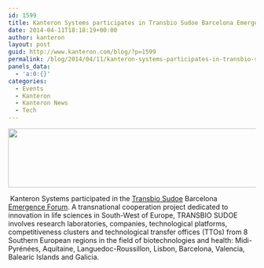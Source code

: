 ```yaml
---
id: 1599
title: Kanteron Systems participates in Transbio Sudoe Barcelona Emergence Forum
date: 2014-04-11T18:18:19+00:00
author: kanteron
layout: post
guid: http://www.kanteron.com/blog/?p=1599
permalink: /blog/2014/04/11/kanteron-systems-participates-in-transbio-sudoe-barcelona-emergence-forum/
panels_data:
  - 'a:0:{}'
categories:
  - Events
  - Kanteron
  - Kanteron News
  - Tech
---
```

<p style="text-align: center">
  <a href="http://www.transbio-sudoe.eu/"><img class="aligncenter" alt="" src="http://www.b2match.eu/system/00/emergenceforum2014/theme/banner.jpg" width="900" height="120" /></a>
</p>

<p style="text-align: left">
   Kanteron Systems participated in the <a title="http://www.transbio-sudoe.eu/" href="http://www.transbio-sudoe.eu/" target="_blank">Transbio Sudoe</a> Barcelona <a title="http://www.b2match.eu/emergenceforum2014" href="http://www.b2match.eu/emergenceforum2014" target="_blank">Emergence Forum</a>. A transnational cooperation project dedicated to innovation in life sciences in South-West of Europe, TRANSBIO SUDOE involves research laboratories, companies, technological platforms, competitiveness clusters and technological transfer offices (TTOs) from 8 Southern European regions in the field of biotechnologies and health: Midi-Pyrénées, Aquitaine, Languedoc-Roussillon, Lisbon, Barcelona, Valencia, Balearic Islands and Galicia.
</p>